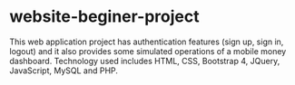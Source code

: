 # website-beginer-project

This web application project has authentication features (sign up, sign in, logout) and it also provides some simulated operations of a mobile money dashboard. Technology used includes HTML, CSS, Bootstrap 4, JQuery, JavaScript, MySQL and PHP. 
